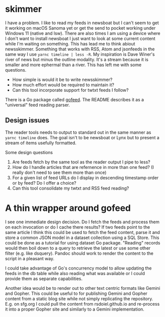 
# skimmer

I have a problem. I like to read my feeds in newsboat but I can't seem to get it working on macOS Sanoma
yet or get the send to pocket working under Windows 11 (native and lsw). There are also times I am using
a device where I don't want to install newsboat I just want to look at some current content while I'm
waiting on something. This has lead me to think abiout newsskimmer. Something that works with RSS, Atom
and jsonfeeds in the same way I use `yarnc timeline | less -R`.  My inspiration is Dave Winer's 
river of news but minus the outline modality. It's a stream because it is smaller and more ephermal
than a river. This has left me with some questions.

- How simple is would it be to write newsskimmer?
- How much effort would be required to maintain it?
- Can this tool incorporate support for twtxt feeds I follow?

There is a Go package called [gofeed](https://github.com/mmcdole/gofeed). The README describes it
as a "universal" feed reading parser.

## Design issues

The reader tools needs to output to standard out in the same manner as `yarnc timeline` does. The goal isn't
to be newsboat or Lynx but to present a stream of items usefully formatted.

Some design questions

1. Are feeds fetch by the same tool as the reader output I pipe to less?
2. How do I handle articles that are refernence in more than one feed? (I really don't need to see them more than once)
3. For a given list of feed URLs do I display in descending timestamp order or by feed? Do I offer a choice?
4. Can this tool consolidate my twtxt and RSS feed reading?

# A thin wrapper around gofeed

I see one immediate design decision. Do I fetch the feeds and process them on each invocation or do
I cache there results?  If two feeds point to the same article
I think this could be used to fetch the feed content, parse it and store a common JSON model in a dataset
collection using a SQL Store. This could be done as a tutorial for using dataset Go package. "Reading" records
would then boil down to a query to retrieve the latest or use some other filter (e.g. like dsquery). Pandoc
should work to render the content to the script in a pleasant way. 

I could take advantage of Go's concurrency model to allow updating the feeds in the db table while also
reading what was available or I could provide them as separate capabilities.

Another idea would be to render out to other text centric formats like Gemini and Gopher. This could be
useful to for publishing Gemini and Gopher content from a static blog site while not simply replicating
the repository. E.g. on sfg.org I could pull the content from rsdoiel.github.io and re-process it into
a proper Gopher site and similarly to a Gemini implementation.



